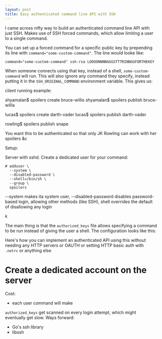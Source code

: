 ```yaml
---
layout: post
title: Easy authenticated command line API with SSH
---
```


I came across nifty way to build an authenticated command line API with just
SSH. Makes use of SSH forced commands, which allow limiting a user to a single
command.

You can set up a forced command for a specific public key by prepending its line with `command="some-custom-command"`. The line would looke like:

~~~
command="some-custom-command" ssh-rsa LOOOONNNNGGGSTTTRINNGGFORTHEKEY
~~~

When someone connects using that key, instead of a shell, `some-custom-command` will run. This will also ignore any command they specify, instead putting it in the `SSH_ORIGINAL_COMMAND` environment variable. This gives us:

client running example:

shyamalan$ spoilers create bruce-willis
shyamalan$ spoilers publish bruce-willis

lucas$ spoilers create darth-vader
lucas$ spoilers publish darth-vader

rowling$ spoilers publish snape

You want this to be authenticated so that only JK Rowling can work with her spoilers &c

Setup:

Server with sshd. Create a dedicated user for your command:

~~~
# adduser \
  --system \
  --disabled-password \
  --shell=/bin/sh \
  --group \
  spoilers
~~~


--system makes ita system user, --disabled-password disables password-based login, allowing other methods (like SSH), shell overrides the default of disallowing any login 

k


The main thing is that the `authorized_keys` file allows specifying a command to be run instead of giving the user a shell. The configuration looks like this:

Here's how you can implement an authenticated API using this without needing any HTTP servers or OAUTH or setting HTTP basic auth with `.netrc` or anything else

# Create a dedicated account on the server



Cost:
- each user command will make

`authorized_keys` get scanned on every login attempt, which might eventually get slow.
Ways forward:
- Go's ssh library
- libssh


